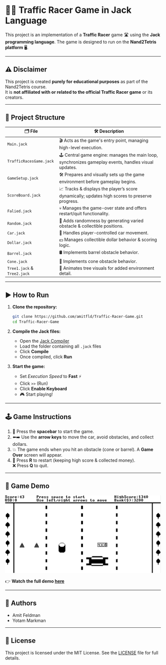 # 🚗💨 Traffic Racer Game in Jack Language

This project is an implementation of a **Traffic Racer** game 🛣️ using the **Jack programming language**. The game is designed to run on the **Nand2Tetris platform** 🖥️.

---

## ⚠️ Disclaimer

This project is created **purely for educational purposes** as part of the Nand2Tetris course.  
It is **not affiliated with or related to the official Traffic Racer game** or its creators.

---

## 📂 Project Structure

| 🗂️ **File**               | 🛠️ **Description**                                                                                                            |
|---------------------------|-----------------------------------------------------------------------------------------------------------------------------|
| `Main.jack`               | 🎬 Acts as the game's entry point, managing high-level execution.                                                             |
| `TrafficRacesGame.jack`   | 🕹️ Central game engine: manages the main loop, synchronizes gameplay events, handles visual updates.                         |
| `GameSetup.jack`          | 🛠️ Prepares and visually sets up the game environment before gameplay begins.                                                |
| `ScoreBoard.jack`         | 📈 Tracks & displays the player’s score dynamically; updates high scores to preserve progress.                                |
| `Falied.jack`             | 💀 Manages the game-over state and offers restart/quit functionality.                                                         |
| `Random.jack`             | 🎲 Adds randomness by generating varied obstacle & collectible positions.                                                    |
| `Car.jack`                | 🚗 Handles player-controlled car movement.                                                                                   |
| `Dollar.jack`             | 💵 Manages collectible dollar behavior & scoring logic.                                                                       |
| `Barrel.jack`             | 🛢️ Implements barrel obstacle behavior.                                                                                       |
| `Cone.jack`               | 🚧 Implements cone obstacle behavior.                                                                                        |
| `Tree1.jack` & `Tree2.jack` | 🌳 Animates tree visuals for added environment detail.                                                                      |

---

## ▶️ How to Run

1. **Clone the repository:**
    ```sh
    git clone https://github.com/amitfld/Traffic-Racer-Game.git
    cd Traffic-Racer-Game
    ```

2. **Compile the Jack files:**
    - Open the [Jack Compiler](https://nand2tetris.github.io/web-ide/compiler)
    - Load the folder containing all `.jack` files
    - Click **Compile**
    - Once compiled, click **Run**

3. **Start the game:**
    - Set *Execution Speed* to **Fast** ⚡
    - Click `>>` (Run)
    - Click **Enable Keyboard**
    - 🎮 Start playing!

---

## 🕹️ Game Instructions

1. 🚀 Press the **spacebar** to start the game.
2. ⬅️➡️ Use the **arrow keys** to move the car, avoid obstacles, and collect dollars.
3. 💥 The game ends when you hit an obstacle (cone or barrel). A **Game Over** screen will appear.
4. 🔁 Press **R** to restart (keeping high score & collected money).  
   ❌ Press **Q** to quit.

---

## 🎥 Game Demo

[![Traffic Racer Demo](thumbnail.png)](https://drive.google.com/file/d/1g42hettqR6rmlcHG4pEhDaiUul0Gw2mb/view?usp=drive_link)

👉 **Watch the full demo [here](https://drive.google.com/file/d/1jfF3s7Ixz-eheqHtRInSOSUI5TwAaScC/view?usp=sharing)**

---

## 👥 Authors

- Amit Feldman
- Yotam Markman

---

## 📝 License

This project is licensed under the MIT License. See the [LICENSE](https://github.com/amitfld/Traffic-Racer-Game/blob/main/LICENSE) file for full details.
